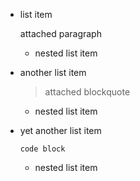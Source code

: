 * list item

  attached paragraph

  * nested list item
* another list item

  > attached blockquote

  * nested list item
* yet another list item

  ```
  code block
  ```

  * nested list item
